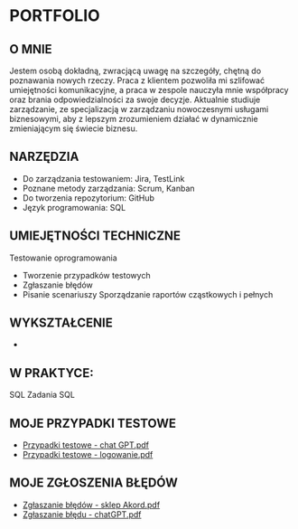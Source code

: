 # **PORTFOLIO**
## **O MNIE**
Jestem osobą dokładną, zwracjącą uwagę na szczegóły, chętną do poznawania nowych rzeczy. Praca z klientem pozwoliła mi szlifować umiejętności komunikacyjne, a praca w zespole nauczyła mnie współpracy oraz brania odpowiedzialności za swoje decyzje. Aktualnie studiuje zarządzanie, ze specjalizacją w zarządzaniu nowoczesnymi usługami biznesowymi, aby z lepszym zrozumieniem działać w dynamicznie zmieniającym się świecie biznesu.
## **NARZĘDZIA**
* Do zarządzania testowaniem: Jira, TestLink
* Poznane metody zarządzania: Scrum, Kanban
* Do tworzenia repozytorium: GitHub
* Język programowania: SQL
## **UMIEJĘTNOŚCI TECHNICZNE**
Testowanie oprogramowania
* Tworzenie przypadków testowych
* Zgłaszanie błędów
* Pisanie scenariuszy
Sporządzanie raportów cząstkowych i pełnych
## **WYKSZTAŁCENIE**
- 
## **W PRAKTYCE:**
SQL
Zadania SQL
## **MOJE PRZYPADKI TESTOWE**
* [Przypadki testowe - chat GPT.pdf](https://github.com/KulAgata/portfolio/blob/main/Przypadki%20testowe%20-%20chat%20GPT.pdf)
* [Przypadki testowe - logowanie.pdf](https://github.com/KulAgata/portfolio/blob/main/Przypadki%20testowe%20-%20logowanie.pdf)
## **MOJE ZGŁOSZENIA BŁĘDÓW**
* [Zgłaszanie błędów - sklep Akord.pdf](https://github.com/KulAgata/portfolio/blob/main/Zg%C5%82aszanie%20b%C5%82e%CC%A8do%CC%81w%20-%20sklep%20Akord.pdf)
* [Zgłaszanie błędu - chatGPT.pdf](https://github.com/KulAgata/portfolio/blob/main/Zg%C5%82aszanie%20b%C5%82e%CC%A8du%20-%20chatGPT.pdf)
